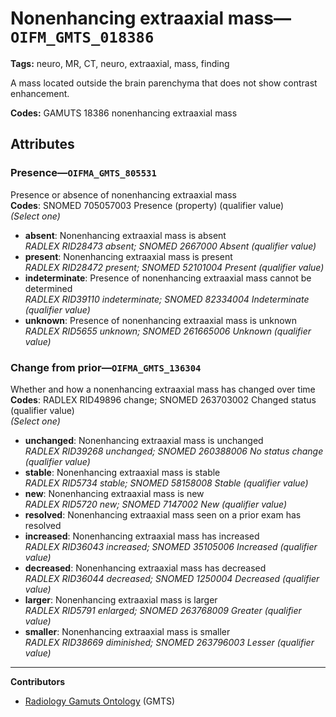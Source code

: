 # Nonenhancing extraaxial mass—`OIFM_GMTS_018386`

**Tags:** neuro, MR, CT, neuro, extraaxial, mass, finding

A mass located outside the brain parenchyma that does not show contrast enhancement.

**Codes:** GAMUTS 18386 nonenhancing extraaxial mass

## Attributes

### Presence—`OIFMA_GMTS_805531`

Presence or absence of nonenhancing extraaxial mass  
**Codes**: SNOMED 705057003 Presence (property) (qualifier value)  
*(Select one)*

- **absent**: Nonenhancing extraaxial mass is absent  
_RADLEX RID28473 absent; SNOMED 2667000 Absent (qualifier value)_
- **present**: Nonenhancing extraaxial mass is present  
_RADLEX RID28472 present; SNOMED 52101004 Present (qualifier value)_
- **indeterminate**: Presence of nonenhancing extraaxial mass cannot be determined  
_RADLEX RID39110 indeterminate; SNOMED 82334004 Indeterminate (qualifier value)_
- **unknown**: Presence of nonenhancing extraaxial mass is unknown  
_RADLEX RID5655 unknown; SNOMED 261665006 Unknown (qualifier value)_

### Change from prior—`OIFMA_GMTS_136304`

Whether and how a nonenhancing extraaxial mass has changed over time  
**Codes**: RADLEX RID49896 change; SNOMED 263703002 Changed status (qualifier value)  
*(Select one)*

- **unchanged**: Nonenhancing extraaxial mass is unchanged  
_RADLEX RID39268 unchanged; SNOMED 260388006 No status change (qualifier value)_
- **stable**: Nonenhancing extraaxial mass is stable  
_RADLEX RID5734 stable; SNOMED 58158008 Stable (qualifier value)_
- **new**: Nonenhancing extraaxial mass is new  
_RADLEX RID5720 new; SNOMED 7147002 New (qualifier value)_
- **resolved**: Nonenhancing extraaxial mass seen on a prior exam has resolved  
- **increased**: Nonenhancing extraaxial mass has increased  
_RADLEX RID36043 increased; SNOMED 35105006 Increased (qualifier value)_
- **decreased**: Nonenhancing extraaxial mass has decreased  
_RADLEX RID36044 decreased; SNOMED 1250004 Decreased (qualifier value)_
- **larger**: Nonenhancing extraaxial mass is larger  
_RADLEX RID5791 enlarged; SNOMED 263768009 Greater (qualifier value)_
- **smaller**: Nonenhancing extraaxial mass is smaller  
_RADLEX RID38669 diminished; SNOMED 263796003 Lesser (qualifier value)_

---

**Contributors**

- [Radiology Gamuts Ontology](https://gamuts.net/) (GMTS)